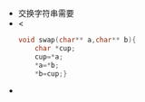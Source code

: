 - 交换字符串需要
- < 
  ``` c++
  void swap(char** a,char** b){
      char *cup;
      cup=*a;
      *a=*b;
      *b=cup;}
  ```
-